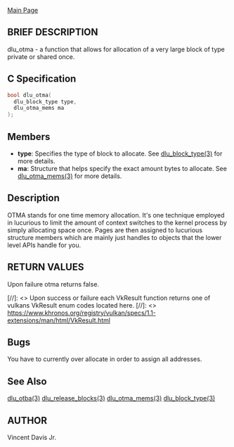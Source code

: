 <a href="https://easyip2023.github.io/lucurious-docs/" class="button">Main Page</a>

## BRIEF DESCRIPTION

dlu_otma - a function that allows for allocation of a very large block of type private or shared once.

## C Specification

```c
bool dlu_otma(
  dlu_block_type type,
  dlu_otma_mems ma
);
```

## Members

* **type**: Specifies the type of block to allocate. See [dlu_block_type(3)](https://easyip2023.github.io/lucurious-docs/enums/utils/dlu_block_type) for more details.
* **ma**: Structure that helps specify the exact amount bytes to allocate. See [dlu_otma_mems(3)](https://easyip2023.github.io/lucurious-docs/structs/utils/dlu_otma_mems)
for more details.

## Description

OTMA stands for one time memory allocation. It's one technique employed in lucurious to limit the amount of context switches to the kernel process
by simply allocating space once. Pages are then assigned to lucurious structure members which are mainly just handles to objects that the lower level 
APIs handle for you.

## RETURN VALUES

Upon failure otma returns false.

[//]: <> Upon success or failure each VkResult function returns one of vulkans VkResult enum codes located here.
[//]: <> <https://www.khronos.org/registry/vulkan/specs/1.1-extensions/man/html/VkResult.html>

## Bugs

You have to currently over allocate in order to assign all addresses.

## See Also

[dlu_otba(3)](https://easyip2023.github.io/lucurious-docs/api/utils/dlu_otba)
[dlu_release_blocks(3)](https://easyip2023.github.io/lucurious-docs/api/utils/dlu_release_blocks)
[dlu_otma_mems(3)](https://easyip2023.github.io/lucurious-docs/structs/utils/dlu_otma_mems)
[dlu_block_type(3)](https://easyip2023.github.io/lucurious-docs/enums/utils/dlu_block_type)

## AUTHOR

Vincent Davis Jr.